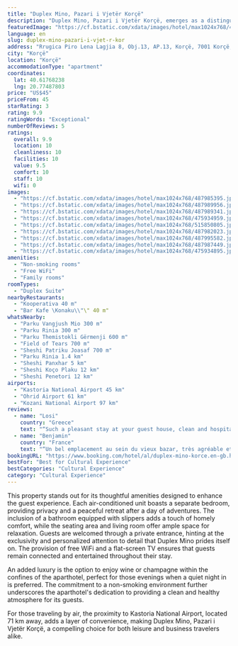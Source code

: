 ```yaml
---
title: "Duplex Mino, Pazari i Vjetër Korçë"
description: "Duplex Mino, Pazari i Vjetër Korçë, emerges as a distinguished choice for travelers seeking a blend of comfort and convenience in the heart of Korçë."
featuredImage: "https://cf.bstatic.com/xdata/images/hotel/max1024x768/487985395.jpg?k=9193805649820deb3593879426a9c157c737a5a842078c30b79ab8440de13882&o=&hp=1"
language: en
slug: duplex-mino-pazari-i-vjet-r-kor
address: "Rrugica Piro Lena Lagjia 8, Obj.13, AP.13, Korçë, 7001 Korçë, Albania"
city: "Korçë"
location: "Korçë"
accommodationType: "apartment"
coordinates:
  lat: 40.61768238
  lng: 20.77487803
price: "US$45"
priceFrom: 45
starRating: 3
rating: 9.9
ratingWords: "Exceptional"
numberOfReviews: 5
ratings:
  overall: 9.9
  location: 10
  cleanliness: 10
  facilities: 10
  value: 9.5
  comfort: 10
  staff: 10
  wifi: 0
images:
  - "https://cf.bstatic.com/xdata/images/hotel/max1024x768/487985395.jpg?k=9193805649820deb3593879426a9c157c737a5a842078c30b79ab8440de13882&o=&hp=1"
  - "https://cf.bstatic.com/xdata/images/hotel/max1024x768/487989956.jpg?k=97934c74e12f98005d58aaebe505eee56d28dca241b9038dba4de8df4c376525&o=&hp=1"
  - "https://cf.bstatic.com/xdata/images/hotel/max1024x768/487989341.jpg?k=a8520d39dac55bd2cc040ea637d159f13a82223b3f7e1b440fdc150ae9235113&o=&hp=1"
  - "https://cf.bstatic.com/xdata/images/hotel/max1024x768/475934959.jpg?k=d9ace0bd30b7d5f94dbc28dcafee0a814f532b5c00257414a780c203957a7e39&o=&hp=1"
  - "https://cf.bstatic.com/xdata/images/hotel/max1024x768/515850805.jpg?k=c3ea6626acac959acf6da4147349aabad6d33684fcdfac01e624d50b14660732&o=&hp=1"
  - "https://cf.bstatic.com/xdata/images/hotel/max1024x768/487982023.jpg?k=29c15d8617ed3e3195a8e2b29e36ffe6855d0e355eecf57464885c685abfd7f0&o=&hp=1"
  - "https://cf.bstatic.com/xdata/images/hotel/max1024x768/487995582.jpg?k=5d902637aa63e98391eeb3130109a0e3fa2b4d31cf468ef4b7068dcb3c811743&o=&hp=1"
  - "https://cf.bstatic.com/xdata/images/hotel/max1024x768/487987449.jpg?k=ccf89bab9f293dd3ddddd507d96eb64da813ca4679eda6f3370acc804ec72757&o=&hp=1"
  - "https://cf.bstatic.com/xdata/images/hotel/max1024x768/475934895.jpg?k=1761925472980984e35890dc3f05fef96a32d6ec40efaa97fb0c0edb0bb73871&o=&hp=1"
amenities:
  - "Non-smoking rooms"
  - "Free WiFi"
  - "Family rooms"
roomTypes:
  - "Duplex Suite"
nearbyRestaurants:
  - "Kooperativa 40 m"
  - "Bar Kafe \Konaku\\"\" 40 m"
whatsNearby:
  - "Parku Vangjush Mio 300 m"
  - "Parku Rinia 300 m"
  - "Parku Themistokli Gërmenji 600 m"
  - "Field of Tears 700 m"
  - "Sheshi Patriku Joasaf 700 m"
  - "Parku Rinia 1.4 km"
  - "Sheshi Panxhar 5 km"
  - "Sheshi Koço Plaku 12 km"
  - "Sheshi Penetori 12 km"
airports:
  - "Kastoria National Airport 45 km"
  - "Ohrid Airport 61 km"
  - "Kozani National Airport 97 km"
reviews:
  - name: "Losi"
    country: "Greece"
    text: "“Such a pleasant stay at your guest house, clean and hospitality for happy vocations. Thank you so much!!🥰🥰”"
  - name: "Benjamin"
    country: "France"
    text: "“Un bel emplacement au sein du vieux bazar, très agréable et nous avons été très bien accueillis, très attentionnés. Merci”"
bookingURL: "https://www.booking.com/hotel/al/duplex-mino-korce.en-gb.html?aid=8035640"
bestFor: "Best for Cultural Experience"
bestCategories: "Cultural Experience"
category: "Cultural Experience"
---
```


This property stands out for its thoughtful amenities designed to enhance the guest experience. Each air-conditioned unit boasts a separate bedroom, providing privacy and a peaceful retreat after a day of adventures. The inclusion of a bathroom equipped with slippers adds a touch of homely comfort, while the seating area and living room offer ample space for relaxation. Guests are welcomed through a private entrance, hinting at the exclusivity and personalized attention to detail that Duplex Mino prides itself on. The provision of free WiFi and a flat-screen TV ensures that guests remain connected and entertained throughout their stay.

An added luxury is the option to enjoy wine or champagne within the confines of the aparthotel, perfect for those evenings when a quiet night in is preferred. The commitment to a non-smoking environment further underscores the aparthotel's dedication to providing a clean and healthy atmosphere for its guests.

For those traveling by air, the proximity to Kastoria National Airport, located 71 km away, adds a layer of convenience, making Duplex Mino, Pazari i Vjetër Korçë, a compelling choice for both leisure and business travelers alike.